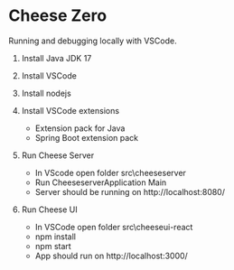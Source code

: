 # Cheese Zero

Running and debugging locally with VSCode.

1. Install Java JDK 17
2. Install VSCode
3. Install nodejs

4. Install VSCode extensions
   - Extension pack for Java
   - Spring Boot extension pack

5. Run Cheese Server
   - In VScode open folder src\cheeseserver
   - Run CheeseserverApplication Main
   - Server should be running on http://localhost:8080/
  
6. Run Cheese UI
   - In VSCode open folder src\cheeseui-react
   - npm install
   - npm start
   - App should run on http://localhost:3000/
  
  
